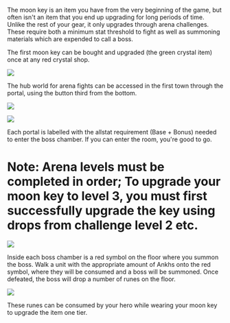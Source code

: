 The moon key is an item you have from the very beginning of the game, but often isn't an item that you end up upgrading for long periods of time. Unlike the rest of your gear, it only upgrades through arena challenges. These require both a minimum stat threshold to fight as well as summoning materials which are expended to call a boss.

The first moon key can be bought and upgraded (the green crystal item) once at any red crystal shop.

![](https://image.ibb.co/muEYBK/First_Shop.png)

The hub world for arena fights can be accessed in the first town through the portal, using the button third from the bottom.

![](https://image.ibb.co/cTiKMK/Portal_Menu.png)

![](https://preview.ibb.co/gH8rgK/Arenas.png)

Each portal is labelled with the allstat requirement (Base + Bonus) needed to enter the boss chamber. If you can enter the room, you're good to go.

# Note: Arena levels must be completed in order; To upgrade your moon key to level 3, you must first successfully upgrade the key using drops from challenge level 2 etc.

![](https://preview.ibb.co/hB8LwK/Arena_Summon.png)

Inside each boss chamber is a red symbol on the floor where you summon the boss. Walk a unit with the appropriate amount of Ankhs onto the red symbol, where they will be consumed and a boss will be summoned. Once defeated, the boss will drop a number of runes on the floor.

![](https://preview.ibb.co/fQRjOz/Arena_Runes.png)

These runes can be consumed by your hero while wearing your moon key to upgrade the item one tier.
